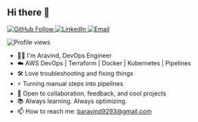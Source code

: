 ## Hi there 👋

<p align="left">
  <a href="https://github.com/xaravind">
    <img src="https://img.shields.io/github/followers/xaravind?label=Follow&style=social" alt="GitHub Follow">
  </a>
  <a href="https://www.linkedin.com/in/aravindbasava">
    <img src="https://img.shields.io/badge/LinkedIn-Aravind%20Basava-blue?style=flat&logo=linkedin" alt="LinkedIn">
  </a>
  <a href="mailto:baravind9293@gmail.com">
    <img src="https://img.shields.io/badge/Gmail-baravind9293@gmail.com-red?style=flat&logo=gmail&logoColor=white" alt="Email">
  </a>
</p>

<p align="left">
  <img src="https://komarev.com/ghpvc/?username=xaravind&style=flat&color=blue" alt="Profile views">
</p>


* 👨‍💻 I'm Aravind, DevOps Engineer 
* ☁️ AWS DevOps | Terraform | Docker | Kubernetes | Pipelines
* 🛠️ Love troubleshooting and fixing things
* ⚡ Turning manual steps into pipelines
* 💬 Open to collaboration, feedback, and cool projects
* 📚 Always learning. Always optimizing.
* 📫 How to reach me: baravind9293@gmail.com
